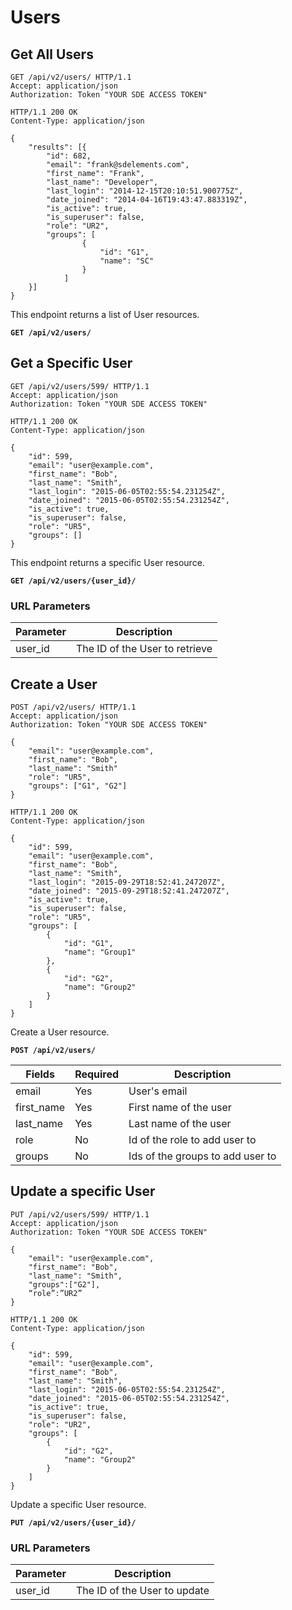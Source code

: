 # Users

## Get All Users

```http
GET /api/v2/users/ HTTP/1.1
Accept: application/json
Authorization: Token "YOUR SDE ACCESS TOKEN"
```

```http
HTTP/1.1 200 OK
Content-Type: application/json

{
    "results": [{
        "id": 682,
        "email": "frank@sdelements.com",
        "first_name": "Frank",
        "last_name": "Developer",
        "last_login": "2014-12-15T20:10:51.900775Z",
        "date_joined": "2014-04-16T19:43:47.883319Z",
        "is_active": true,
        "is_superuser": false,
        "role": "UR2",
        "groups": [
                {
                    "id": "G1",
                    "name": "SC"
                }
            ]
    }]
}
```

This endpoint returns a list of User resources.

**`GET /api/v2/users/`**










## Get a Specific User

```http
GET /api/v2/users/599/ HTTP/1.1
Accept: application/json
Authorization: Token "YOUR SDE ACCESS TOKEN"
```

```http
HTTP/1.1 200 OK
Content-Type: application/json

{
    "id": 599,
    "email": "user@example.com",
    "first_name": "Bob",
    "last_name": "Smith",
    "last_login": "2015-06-05T02:55:54.231254Z",
    "date_joined": "2015-06-05T02:55:54.231254Z",
    "is_active": true,
    "is_superuser": false,
    "role": "UR5",
    "groups": []
}
```

This endpoint returns a specific User resource.

**`GET /api/v2/users/{user_id}/`**

### URL Parameters

Parameter | Description
--------- | -----------
user_id   | The ID of the User to retrieve










## Create a User

```http
POST /api/v2/users/ HTTP/1.1
Accept: application/json
Authorization: Token "YOUR SDE ACCESS TOKEN"

{
    "email": "user@example.com",
    "first_name": "Bob",
    "last_name": "Smith"
    "role": "UR5",
    "groups": ["G1", "G2"]
}
```

```http
HTTP/1.1 200 OK
Content-Type: application/json

{
    "id": 599,
    "email": "user@example.com",
    "first_name": "Bob",
    "last_name": "Smith",
    "last_login": "2015-09-29T18:52:41.247207Z",
    "date_joined": "2015-09-29T18:52:41.247207Z",
    "is_active": true,
    "is_superuser": false,
    "role": "UR5",
    "groups": [
        {
            "id": "G1",
            "name": "Group1"
        },
        {
            "id": "G2",
            "name": "Group2"
        }
    ]
}
```

Create a User resource.

**`POST /api/v2/users/`**


Fields        | Required | Description
--------------|----------|-------------
email         | Yes      | User's email
first_name    | Yes      | First name of the user
last_name     | Yes      | Last name of the user
role          | No       | Id of the role to add user to
groups        | No       | Ids of the groups to add user to






## Update a specific User

```http
PUT /api/v2/users/599/ HTTP/1.1
Accept: application/json
Authorization: Token "YOUR SDE ACCESS TOKEN"

{
    "email": "user@example.com",
    "first_name": "Bob",
    "last_name": "Smith",
    "groups":["G2"],
    “role”:”UR2”
}
```

```http
HTTP/1.1 200 OK
Content-Type: application/json

{
    "id": 599,
    "email": "user@example.com",
    "first_name": "Bob",
    "last_name": "Smith",
    "last_login": "2015-06-05T02:55:54.231254Z",
    "date_joined": "2015-06-05T02:55:54.231254Z",
    "is_active": true,
    "is_superuser": false,
    "role": "UR2",
    "groups": [
        {
            "id": "G2",
            "name": "Group2"
        }
    ]
}
```

Update a specific User resource.

**`PUT /api/v2/users/{user_id}/`**

### URL Parameters

Parameter | Description
--------- | -----------
user_id   | The ID of the User to update

